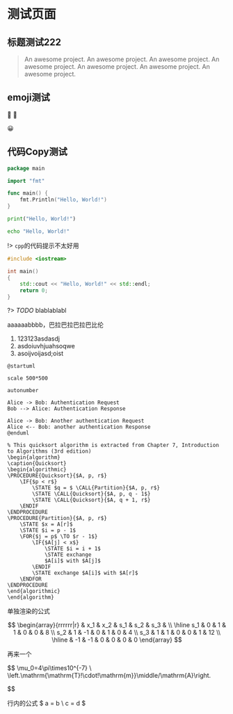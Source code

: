# 测试页面

## 标题测试222

> An awesome project.
> An awesome project.
> An awesome project.
> An awesome project.
> An awesome project.
> An awesome project.
> An awesome project.

## emoji测试

:100: :100:

:grinning:

## 代码Copy测试

```go
package main

import "fmt"

func main() {
    fmt.Println("Hello, World!")
}
```

```python
print("Hello, World!")
```

```bash
echo "Hello, World!"
```

!> `cpp`的代码提示不太好用

```cpp
#include <iostream>

int main()
{
	std::cout << "Hello, World!" << std::endl;
	return 0;
}
```

?> _TODO_ blablablabl

aaaaaabbbb，巴拉巴拉巴拉巴比伦

1. 123123asdasdj
2. asdoiuvhjuahsoqwe
3. asoijvoijasd;oist

```plantuml
@startuml

scale 500*500

autonumber

Alice -> Bob: Authentication Request
Bob --> Alice: Authentication Response

Alice -> Bob: Another authentication Request
Alice <-- Bob: another authentication Response
@enduml
```

```algorithm
% This quicksort algorithm is extracted from Chapter 7, Introduction to Algorithms (3rd edition)
\begin{algorithm}
\caption{Quicksort}
\begin{algorithmic}
\PROCEDURE{Quicksort}{$A, p, r$}
    \IF{$p < r$} 
        \STATE $q = $ \CALL{Partition}{$A, p, r$}
        \STATE \CALL{Quicksort}{$A, p, q - 1$}
        \STATE \CALL{Quicksort}{$A, q + 1, r$}
    \ENDIF
\ENDPROCEDURE
\PROCEDURE{Partition}{$A, p, r$}
    \STATE $x = A[r]$
    \STATE $i = p - 1$
    \FOR{$j = p$ \TO $r - 1$}
        \IF{$A[j] < x$}
            \STATE $i = i + 1$
            \STATE exchange
            $A[i]$ with $A[j]$
        \ENDIF
        \STATE exchange $A[i]$ with $A[r]$
    \ENDFOR
\ENDPROCEDURE
\end{algorithmic}
\end{algorithm}
```

单独渲染的公式 

$$
\begin{array}{rrrrrr|r}
               & x_1 & x_2 & s_1 & s_2 & s_3 &    \\ \hline
           s_1 &   0 &   1 &   1 &   0 &   0 &  8 \\
           s_2 &   1 &  -1 &   0 &   1 &   0 &  4 \\
           s_3 &   1 &   1 &   0 &   0 &   1 & 12 \\ \hline
               &  -1 &  -1 &   0 &   0 &   0 &  0
\end{array}
$$

再来一个

$$
\mu_0=4\pi\times10^{-7} \ \left.\mathrm{\mathrm{T}\!\cdot\!\mathrm{m}}\middle/\mathrm{A}\right.

$$

行内的公式 $ a = b \ c = d $
